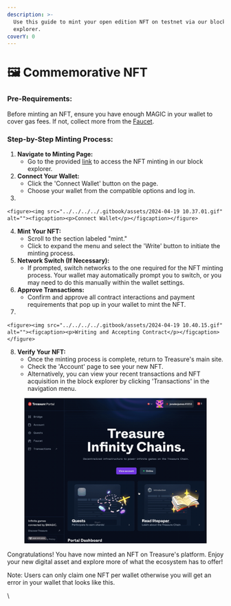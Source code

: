```yaml
---
description: >-
  Use this guide to mint your open edition NFT on testnet via our block
  explorer.
coverY: 0
---
```


# 🖼️ Commemorative NFT

### Pre-Requirements:

Before minting an NFT, ensure you have enough MAGIC in your wallet to cover gas fees. If not, collect more from the [Faucet](../portal-faucet.md).&#x20;

### Step-by-Step Minting Process:

1. **Navigate to Minting Page:**
   * Go to the provided [link](https://testnet.treasurescan.io/address/0x76C3b527B711A3B6aA01e4f76EC34b41a671cA29) to access the NFT minting in our block explorer.&#x20;
2. **Connect Your Wallet:**
   * Click the 'Connect Wallet' button on the page.
   * Choose your wallet from the compatible options and log in.
3.

    <figure><img src="../../../../.gitbook/assets/2024-04-19 10.37.01.gif" alt=""><figcaption><p>Connect Wallet</p></figcaption></figure>
4. **Mint Your NFT:**
   * Scroll to the section labeled "mint."
   * Click to expand the menu and select the 'Write' button to initiate the minting process.
5. **Network Switch (If Necessary):**
   * If prompted, switch networks to the one required for the NFT minting process. Your wallet may automatically prompt you to switch, or you may need to do this manually within the wallet settings.
6. **Approve Transactions:**
   * Confirm and approve all contract interactions and payment requirements that pop up in your wallet to mint the NFT.
7.

    <figure><img src="../../../../.gitbook/assets/2024-04-19 10.40.15.gif" alt=""><figcaption><p>Writing and Accepting Contract</p></figcaption></figure>
8. **Verify Your NFT:**
   * Once the minting process is complete, return to Treasure's main site.
   * Check the 'Account' page to see your new NFT.
   * Alternatively, you can view your recent transactions and NFT acquisition in the block explorer by clicking 'Transactions' in the navigation menu.

<figure><img src="../../../../.gitbook/assets/2024-04-19 10.45.17.gif" alt=""><figcaption></figcaption></figure>

Congratulations! You have now minted an NFT on Treasure's platform. Enjoy your new digital asset and explore more of what the ecosystem has to offer!



Note: Users can only claim one NFT per wallet otherwise you will get an error in your wallet that looks like this.

\
